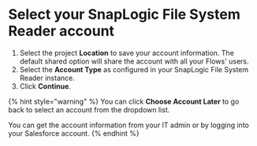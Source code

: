# Select your SnapLogic File System Reader account

1. Select the project **Location** to save your account information. The default shared option will share the account with all your Flows' users.&#x20;
2. Select the **Account Type** as configured in your SnapLogic File System Reader instance.&#x20;
3. Click **Continue**.

{% hint style="warning" %}
You can click **Choose Account Later** to go back to select an account from the dropdown list.

You can get the account information from your IT admin or by logging into your Salesforce account.
{% endhint %}
